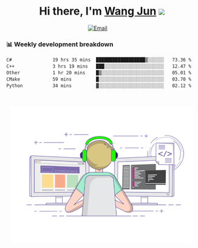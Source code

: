 <!--
**wangjunicode/wangjunicode** is a ✨ _special_ ✨ repository because its `README.md` (this file) appears on your GitHub profile.

Here are some ideas to get you started:

- 🔭 I’m currently working on ...
- 🌱 I’m currently learning ...
- 👯 I’m looking to collaborate on ...
- 🤔 I’m looking for help with ...
- 💬 Ask me about ...
- 📫 How to reach me: ...
- 😄 Pronouns: ...
- ⚡ Fun fact: ...
-->

<h1 align="center">Hi there, I'm <a href="https://www.wangjunicode.com/" target="_blank">Wang Jun</a> <img
src="https://github.com/blackcater/blackcater/raw/main/images/Hi.gif" height="32" /></h1>


<!-- Social icons section -->
<p align="center">
  <a href="mailto:wangjunicode@qq.com"><img height="40px" alt="Email" title="Email" src="https://github.com/blackcater/blackcater/raw/main/images/social-gmail.svg"/></a>
  &#8287;&#8287;&#8287;&#8287;&#8287;
</p>

### 📊 Weekly development breakdown
<!--START_SECTION:waka-->

```txt
C#               19 hrs 35 mins  ██████████████████▒░░░░░░   73.36 %
C++              3 hrs 19 mins   ███░░░░░░░░░░░░░░░░░░░░░░   12.47 %
Other            1 hr 20 mins    █▒░░░░░░░░░░░░░░░░░░░░░░░   05.01 %
CMake            59 mins         █░░░░░░░░░░░░░░░░░░░░░░░░   03.70 %
Python           34 mins         ▓░░░░░░░░░░░░░░░░░░░░░░░░   02.12 %
```

<!--END_SECTION:waka-->


<br/>
<p align="center">
<img align="center" top='60' alt="GIF" src="https://raw.githubusercontent.com/devSouvik/devSouvik/master/gif3.gif" width="480"/>
</p>



